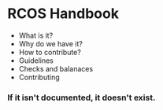 # RCOS Handbook

- What is it?
- Why do we have it?
- How to contribute?
- Guidelines
- Checks and balanaces
- Contributing

### If it isn't documented, it doesn't exist.
